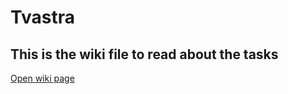 # Tvastra

## This is the wiki file to read about the tasks

<a href="https://workspace.konfinity.com/html-css-demo/tvastra/-/wikis/01-Task01" target="_blank">Open wiki page</a>


